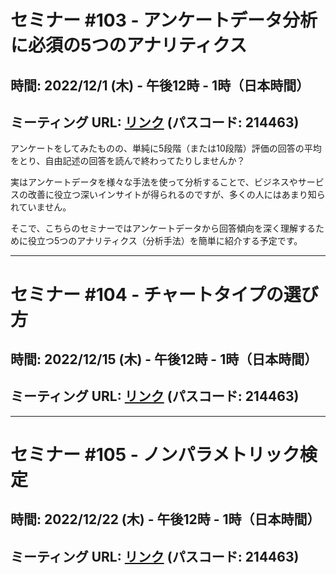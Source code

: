 # セミナー #103 - アンケートデータ分析に必須の5つのアナリティクス

## 時間: 2022/12/1 (木) - 午後12時 - 1時（日本時間）

## ミーティング URL: [リンク](https://us02web.zoom.us/j/331585134?pwd=VGVyeXBRWjFMT2hESFdhSU45Z2d0dz09) (パスコード: 214463)

アンケートをしてみたものの、単純に5段階（または10段階）評価の回答の平均をとり、自由記述の回答を読んで終わってたりしませんか？

実はアンケートデータを様々な手法を使って分析することで、ビジネスやサービスの改善に役立つ深いインサイトが得られるのですが、多くの人にはあまり知られていません。

そこで、こちらのセミナーではアンケートデータから回答傾向を深く理解するために役立つ5つのアナリティクス（分析手法）を簡単に紹介する予定です。

----

# セミナー #104 - チャートタイプの選び方

## 時間: 2022/12/15 (木) - 午後12時 - 1時（日本時間）

## ミーティング URL: [リンク](https://us02web.zoom.us/j/331585134?pwd=VGVyeXBRWjFMT2hESFdhSU45Z2d0dz09) (パスコード: 214463)

----

# セミナー #105 - ノンパラメトリック検定

## 時間: 2022/12/22 (木) - 午後12時 - 1時（日本時間）

## ミーティング URL: [リンク](https://us02web.zoom.us/j/331585134?pwd=VGVyeXBRWjFMT2hESFdhSU45Z2d0dz09) (パスコード: 214463)
